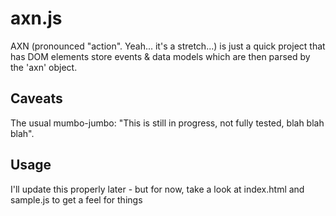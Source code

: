 axn.js
======

AXN (pronounced "action". Yeah... it's a stretch...) is just
a quick project that has DOM elements store events & data models
which are then parsed by the 'axn' object.

Caveats
-------
The usual mumbo-jumbo: "This is still in progress, not fully tested, blah blah blah".


Usage
-----

I'll update this properly later - but for now, take a look at index.html and sample.js
to get a feel for things
